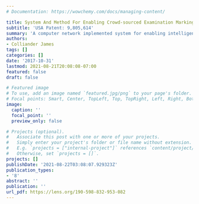 ```yaml
---
# Documentation: https://wowchemy.com/docs/managing-content/

title: System And Method For Enabling Crowd-sourced Examination Marking
subtitle: 'USA Patent: 9,805,614'
summary: 'A computer network implemented system for enabling intelligent crowd sourced examination marking is provided. The system provides features for building and managing a crowd of markers, and a profile manager for managing profiles for each marker. The system enables authorized users to generate marking parameters associated with marking projects. A matching component for matching marking projects or marking activities to crowd markers suggests suitable crowd markers for the marking project. The system delivers applicable examination content for marking (including scoring and/or providing feedback on examination content) by selected crowd markers, or groups of crowd markers through an adaptive marking tool.'
authors:
- Colliander James
tags: []
categories: []
date: '2017-10-31'
lastmod: 2021-08-21T20:08:08-07:00
featured: false
draft: false

# Featured image
# To use, add an image named `featured.jpg/png` to your page's folder.
# Focal points: Smart, Center, TopLeft, Top, TopRight, Left, Right, BottomLeft, Bottom, BottomRight.
image:
  caption: ''
  focal_point: ''
  preview_only: false

# Projects (optional).
#   Associate this post with one or more of your projects.
#   Simply enter your project's folder or file name without extension.
#   E.g. `projects = ["internal-project"]` references `content/project/deep-learning/index.md`.
#   Otherwise, set `projects = []`.
projects: []
publishDate: '2021-08-22T03:08:07.929323Z'
publication_types:
- '8'
abstract: ''
publication: ''
url_pdf: https://lens.org/190-598-832-953-082
---
```

